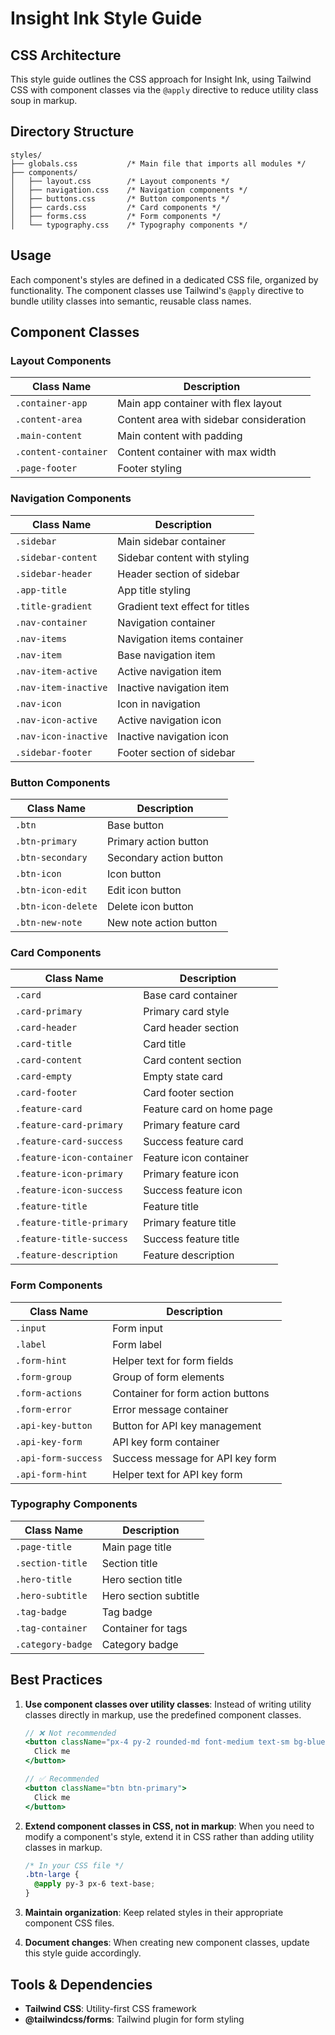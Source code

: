 # Insight Ink Style Guide

## CSS Architecture

This style guide outlines the CSS approach for Insight Ink, using Tailwind CSS with component classes via the `@apply` directive to reduce utility class soup in markup.

## Directory Structure

```
styles/
├── globals.css           /* Main file that imports all modules */
├── components/
│   ├── layout.css        /* Layout components */
│   ├── navigation.css    /* Navigation components */
│   ├── buttons.css       /* Button components */
│   ├── cards.css         /* Card components */
│   ├── forms.css         /* Form components */
│   └── typography.css    /* Typography components */
```

## Usage

Each component's styles are defined in a dedicated CSS file, organized by functionality. The component classes use Tailwind's `@apply` directive to bundle utility classes into semantic, reusable class names.

## Component Classes

### Layout Components

| Class Name | Description |
|------------|-------------|
| `.container-app` | Main app container with flex layout |
| `.content-area` | Content area with sidebar consideration |
| `.main-content` | Main content with padding |
| `.content-container` | Content container with max width |
| `.page-footer` | Footer styling |

### Navigation Components

| Class Name | Description |
|------------|-------------|
| `.sidebar` | Main sidebar container |
| `.sidebar-content` | Sidebar content with styling |
| `.sidebar-header` | Header section of sidebar |
| `.app-title` | App title styling |
| `.title-gradient` | Gradient text effect for titles |
| `.nav-container` | Navigation container |
| `.nav-items` | Navigation items container |
| `.nav-item` | Base navigation item |
| `.nav-item-active` | Active navigation item |
| `.nav-item-inactive` | Inactive navigation item |
| `.nav-icon` | Icon in navigation |
| `.nav-icon-active` | Active navigation icon |
| `.nav-icon-inactive` | Inactive navigation icon |
| `.sidebar-footer` | Footer section of sidebar |

### Button Components

| Class Name | Description |
|------------|-------------|
| `.btn` | Base button |
| `.btn-primary` | Primary action button |
| `.btn-secondary` | Secondary action button |
| `.btn-icon` | Icon button |
| `.btn-icon-edit` | Edit icon button |
| `.btn-icon-delete` | Delete icon button |
| `.btn-new-note` | New note action button |

### Card Components

| Class Name | Description |
|------------|-------------|
| `.card` | Base card container |
| `.card-primary` | Primary card style |
| `.card-header` | Card header section |
| `.card-title` | Card title |
| `.card-content` | Card content section |
| `.card-empty` | Empty state card |
| `.card-footer` | Card footer section |
| `.feature-card` | Feature card on home page |
| `.feature-card-primary` | Primary feature card |
| `.feature-card-success` | Success feature card |
| `.feature-icon-container` | Feature icon container |
| `.feature-icon-primary` | Primary feature icon |
| `.feature-icon-success` | Success feature icon |
| `.feature-title` | Feature title |
| `.feature-title-primary` | Primary feature title |
| `.feature-title-success` | Success feature title |
| `.feature-description` | Feature description |

### Form Components

| Class Name | Description |
|------------|-------------|
| `.input` | Form input |
| `.label` | Form label |
| `.form-hint` | Helper text for form fields |
| `.form-group` | Group of form elements |
| `.form-actions` | Container for form action buttons |
| `.form-error` | Error message container |
| `.api-key-button` | Button for API key management |
| `.api-key-form` | API key form container |
| `.api-form-success` | Success message for API key form |
| `.api-form-hint` | Helper text for API key form |

### Typography Components

| Class Name | Description |
|------------|-------------|
| `.page-title` | Main page title |
| `.section-title` | Section title |
| `.hero-title` | Hero section title |
| `.hero-subtitle` | Hero section subtitle |
| `.tag-badge` | Tag badge |
| `.tag-container` | Container for tags |
| `.category-badge` | Category badge |

## Best Practices

1. **Use component classes over utility classes**: Instead of writing utility classes directly in markup, use the predefined component classes.

   ```jsx
   // ❌ Not recommended
   <button className="px-4 py-2 rounded-md font-medium text-sm bg-blue-600 text-white hover:bg-blue-700">
     Click me
   </button>

   // ✅ Recommended
   <button className="btn btn-primary">
     Click me
   </button>
   ```

2. **Extend component classes in CSS, not in markup**: When you need to modify a component's style, extend it in CSS rather than adding utility classes in markup.

   ```css
   /* In your CSS file */
   .btn-large {
     @apply py-3 px-6 text-base;
   }
   ```

3. **Maintain organization**: Keep related styles in their appropriate component CSS files.

4. **Document changes**: When creating new component classes, update this style guide accordingly.

## Tools & Dependencies

- **Tailwind CSS**: Utility-first CSS framework
- **@tailwindcss/forms**: Tailwind plugin for form styling
